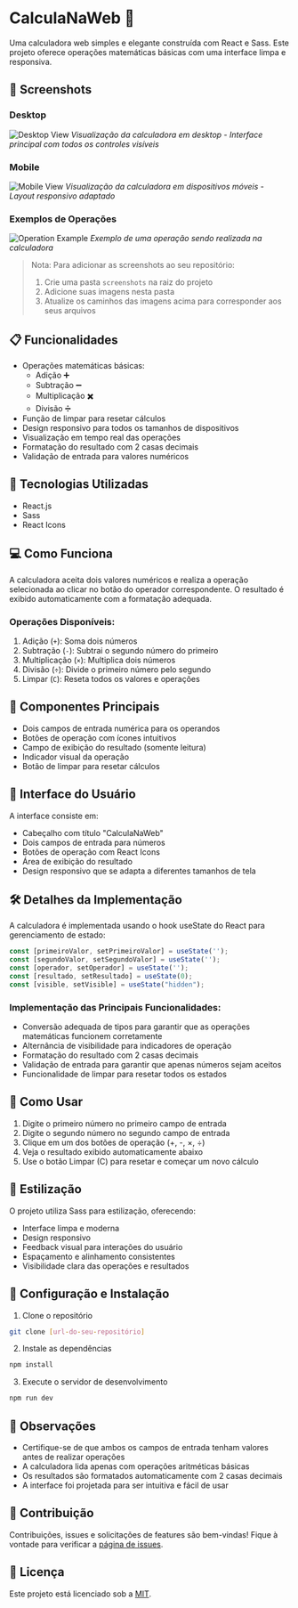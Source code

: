 # CalculaNaWeb 🧮

Uma calculadora web simples e elegante construída com React e Sass. Este projeto oferece operações matemáticas básicas com uma interface limpa e responsiva.

## 📸 Screenshots

### Desktop
![Desktop View](/screenshots/desktop.png)
*Visualização da calculadora em desktop - Interface principal com todos os controles visíveis*

### Mobile
![Mobile View](/screenshots/mobile.png)
*Visualização da calculadora em dispositivos móveis - Layout responsivo adaptado*

### Exemplos de Operações
![Operation Example](/screenshots/operation.png)
*Exemplo de uma operação sendo realizada na calculadora*

> Nota: Para adicionar as screenshots ao seu repositório:
> 1. Crie uma pasta `screenshots` na raiz do projeto
> 2. Adicione suas imagens nesta pasta
> 3. Atualize os caminhos das imagens acima para corresponder aos seus arquivos

## 📋 Funcionalidades

- Operações matemáticas básicas:
  - Adição ➕
  - Subtração ➖
  - Multiplicação ✖️
  - Divisão ➗
- Função de limpar para resetar cálculos
- Design responsivo para todos os tamanhos de dispositivos
- Visualização em tempo real das operações
- Formatação do resultado com 2 casas decimais
- Validação de entrada para valores numéricos

## 🚀 Tecnologias Utilizadas

- React.js
- Sass
- React Icons

## 💻 Como Funciona

A calculadora aceita dois valores numéricos e realiza a operação selecionada ao clicar no botão do operador correspondente. O resultado é exibido automaticamente com a formatação adequada.

### Operações Disponíveis:
1. Adição (`+`): Soma dois números
2. Subtração (`-`): Subtrai o segundo número do primeiro
3. Multiplicação (`×`): Multiplica dois números
4. Divisão (`÷`): Divide o primeiro número pelo segundo
5. Limpar (`C`): Reseta todos os valores e operações

## 🎯 Componentes Principais

- Dois campos de entrada numérica para os operandos
- Botões de operação com ícones intuitivos
- Campo de exibição do resultado (somente leitura)
- Indicador visual da operação
- Botão de limpar para resetar cálculos

## 📱 Interface do Usuário

A interface consiste em:
- Cabeçalho com título "CalculaNaWeb"
- Dois campos de entrada para números
- Botões de operação com React Icons
- Área de exibição do resultado
- Design responsivo que se adapta a diferentes tamanhos de tela

## 🛠️ Detalhes da Implementação

A calculadora é implementada usando o hook useState do React para gerenciamento de estado:
```javascript
const [primeiroValor, setPrimeiroValor] = useState('');
const [segundoValor, setSegundoValor] = useState('');
const [operador, setOperador] = useState('');
const [resultado, setResultado] = useState(0);
const [visible, setVisible] = useState("hidden");
```

### Implementação das Principais Funcionalidades:
- Conversão adequada de tipos para garantir que as operações matemáticas funcionem corretamente
- Alternância de visibilidade para indicadores de operação
- Formatação do resultado com 2 casas decimais
- Validação de entrada para garantir que apenas números sejam aceitos
- Funcionalidade de limpar para resetar todos os estados

## 🚦 Como Usar

1. Digite o primeiro número no primeiro campo de entrada
2. Digite o segundo número no segundo campo de entrada
3. Clique em um dos botões de operação (+, -, ×, ÷)
4. Veja o resultado exibido automaticamente abaixo
5. Use o botão Limpar (C) para resetar e começar um novo cálculo

## 🎨 Estilização

O projeto utiliza Sass para estilização, oferecendo:
- Interface limpa e moderna
- Design responsivo
- Feedback visual para interações do usuário
- Espaçamento e alinhamento consistentes
- Visibilidade clara das operações e resultados

## 🔧 Configuração e Instalação

1. Clone o repositório
```bash
git clone [url-do-seu-repositório]
```

2. Instale as dependências
```bash
npm install
```

3. Execute o servidor de desenvolvimento
```bash
npm run dev
```

## 📝 Observações

- Certifique-se de que ambos os campos de entrada tenham valores antes de realizar operações
- A calculadora lida apenas com operações aritméticas básicas
- Os resultados são formatados automaticamente com 2 casas decimais
- A interface foi projetada para ser intuitiva e fácil de usar

## 🤝 Contribuição

Contribuições, issues e solicitações de features são bem-vindas! Fique à vontade para verificar a [página de issues](#).

## 📄 Licença

Este projeto está licenciado sob a [MIT](https://choosealicense.com/licenses/mit/).
